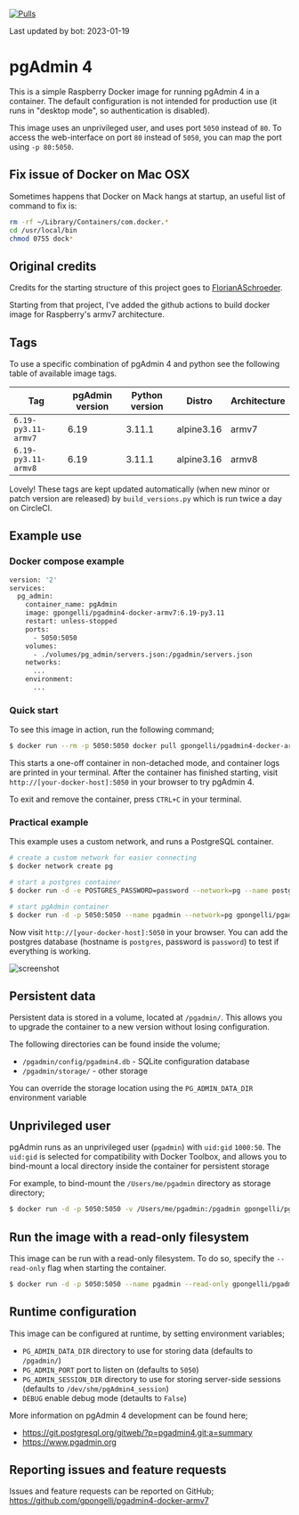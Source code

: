 [![Pulls](https://img.shields.io/docker/pulls/gpongelli/pgadmin4-arm.svg?style=flat-square&logo=docker)](https://hub.docker.com/r/gpongelli/pgadmin4-docker-armv7/)


Last updated by bot: 2023-01-19

# pgAdmin 4

This is a simple Raspberry Docker image for running pgAdmin 4 in a container. The default
configuration is not intended for production use (it runs in "desktop mode",
so authentication is disabled).

This image uses an unprivileged user, and uses port `5050` instead of `80`.
To access the web-interface on port `80` instead of `5050`, you can map the
port using `-p 80:5050`.

## Fix issue of Docker on Mac OSX

Sometimes happens that Docker on Mack hangs at startup, an useful list of command to fix is:

```bash
rm -rf ~/Library/Containers/com.docker.*
cd /usr/local/bin
chmod 0755 dock*
```

## Original credits 

Credits for the starting structure of this project goes to [FlorianASchroeder](https://github.com/FlorianASchroeder/pgadmin4-docker).

Starting from that project, I've added the github actions to build docker image for Raspberry's armv7 architecture.


## Tags
To use a specific combination of pgAdmin 4 and python see the following table of available image tags.

|          Tag          |  pgAdmin version  |  Python version  |   Distro   |  Architecture  |
|-----------------------|-------------------|------------------|------------|----------------|
|  `6.19-py3.11-armv7`  |       6.19        |      3.11.1      | alpine3.16 |     armv7      |
|  `6.19-py3.11-armv8`  |       6.19        |      3.11.1      | alpine3.16 |     armv8      |

Lovely! These tags are kept updated automatically (when new minor or patch version are released) by `build_versions.py` which is run twice a day on CircleCI.

## Example use

### Docker compose example

```bash
version: '2'
services:
  pg_admin:
    container_name: pgAdmin
    image: gpongelli/pgadmin4-docker-armv7:6.19-py3.11
    restart: unless-stopped
    ports:
      - 5050:5050
    volumes:
      - ./volumes/pg_admin/servers.json:/pgadmin/servers.json
    networks:
      ...
    environment:
      ...
```

### Quick start

To see this image in action, run the following command;

```bash
$ docker run --rm -p 5050:5050 docker pull gpongelli/pgadmin4-docker-armv7:6.19-py3.11
```

This starts a one-off container in non-detached mode, and container logs are
printed in your terminal. After the container has finished starting, visit
`http://[your-docker-host]:5050` in your browser to try pgAdmin 4.

To exit and remove the container, press `CTRL+C` in your terminal.


### Practical example

This example uses a custom network, and runs a PostgreSQL container.

```bash
# create a custom network for easier connecting
$ docker network create pg

# start a postgres container
$ docker run -d -e POSTGRES_PASSWORD=password --network=pg --name postgres postgres:9-alpine

# start pgAdmin container
$ docker run -d -p 5050:5050 --name pgadmin --network=pg gpongelli/pgadmin4-docker-armv7:6.19-py3.11
```

Now visit `http://[your-docker-host]:5050` in your browser. You can add the
postgres database (hostname is `postgres`, password is `password`) to test
if everything is working.

![screenshot](https://raw.githubusercontent.com/thaJeztah/pgadmin4-docker/master/pgadmin-screenshot.png)

## Persistent data

Persistent data is stored in a volume, located at `/pgadmin/`. This allows
you to upgrade the container to a new version without losing configuration.

The following directories can be found inside the volume;

- `/pgadmin/config/pgadmin4.db` - SQLite configuration database
- `/pgadmin/storage/` - other storage

You can override the storage location using the `PG_ADMIN_DATA_DIR`
environment variable

## Unprivileged user

pgAdmin runs as an unprivileged user (`pgadmin`) with `uid:gid` `1000:50`.
The `uid:gid` is selected for compatibility with Docker Toolbox, and allows
you to bind-mount a local directory inside the container for persistent
storage

For example, to bind-mount the `/Users/me/pgadmin` directory as storage directory;

```bash
$ docker run -d -p 5050:5050 -v /Users/me/pgadmin:/pgadmin gpongelli/pgadmin4-docker-armv7:6.19-py3.11
```

## Run the image with a read-only filesystem

This image can be run with a read-only filesystem. To do so, specify the
`--read-only` flag when starting the container.

```bash
$ docker run -d -p 5050:5050 --name pgadmin --read-only gpongelli/pgadmin4-docker-armv7:6.19-py3.11
```

## Runtime configuration

This image can be configured at runtime, by setting environment variables;

- `PG_ADMIN_DATA_DIR` directory to use for storing data (defaults to `/pgadmin/`)
- `PG_ADMIN_PORT` port to listen on (defaults to `5050`)
- `PG_ADMIN_SESSION_DIR` directory to use for storing server-side sessions (defaults to `/dev/shm/pgAdmin4_session`)
- `DEBUG` enable debug mode (detaults to `False`)

More information on pgAdmin 4 development can be found here;

- https://git.postgresql.org/gitweb/?p=pgadmin4.git;a=summary
- https://www.pgadmin.org

## Reporting issues and feature requests

Issues and feature requests can be reported on GitHub;
https://github.com/gpongelli/pgadmin4-docker-armv7
